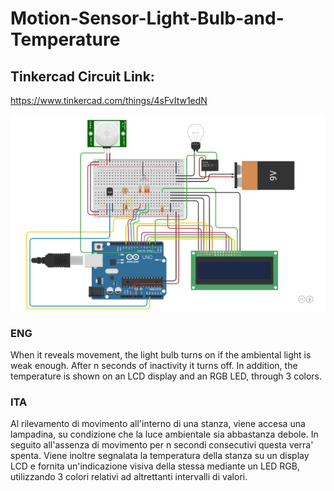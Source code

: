 # Motion-Sensor-Light-Bulb-and-Temperature

## Tinkercad Circuit Link:
https://www.tinkercad.com/things/4sFvItw1edN 

![alt text](https://github.com/acilione/Motion-Sensor-Light-Bulb-and-Temperature/blob/main/circuit.jpg?raw=true)


### ENG
When it reveals movement, the light bulb turns on if the ambiental light is weak enough. After n seconds of inactivity it turns off. In addition, the temperature is shown on an LCD display and an RGB LED, through 3 colors.


### ITA
Al rilevamento di movimento all'interno di una stanza, viene accesa una lampadina, su condizione che la luce ambientale sia abbastanza debole. In seguito all'assenza di movimento per n secondi consecutivi questa verra' spenta. Viene inoltre segnalata la temperatura della stanza su un display LCD e fornita un'indicazione visiva della stessa mediante un LED RGB, utilizzando 3 colori relativi ad altrettanti intervalli di valori.
